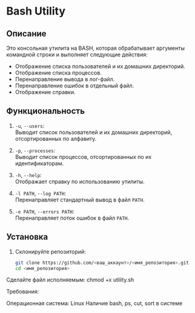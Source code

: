 # Bash Utility

## Описание

Это консольная утилита на BASH, которая обрабатывает аргументы командной строки и выполняет следующие действия:
- Отображение списка пользователей и их домашних директорий.
- Отображение списка процессов.
- Перенаправление вывода в лог-файл.
- Перенаправление ошибок в отдельный файл.
- Отображение справки.

## Функциональность

1. `-u`, `--users`:  
   Выводит список пользователей и их домашних директорий, отсортированных по алфавиту.

2. `-p`, `--processes`:  
   Выводит список процессов, отсортированных по их идентификаторам.

3. `-h`, `--help`:  
   Отображает справку по использованию утилиты.

4. `-l PATH`, `--log PATH`:  
   Перенаправляет стандартный вывод в файл `PATH`.

5. `-e PATH`, `--errors PATH`:  
   Перенаправляет поток ошибок в файл `PATH`.

## Установка

1. Склонируйте репозиторий:
   ```bash
   git clone https://github.com/<ваш_аккаунт>/<имя_репозитория>.git
   cd <имя_репозитория>
Сделайте файл исполняемым:
chmod +x utility.sh

Требования:

Операционная система: Linux
Наличие bash, ps, cut, sort в системе



